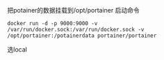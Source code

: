 把potainer的数据挂载到/opt/portainer
启动命令
```
docker run -d -p 9000:9000 -v /var/run/docker.sock:/var/run/docker.sock -v /opt/portainer:/potainerdata portainer/portainer
```
选local